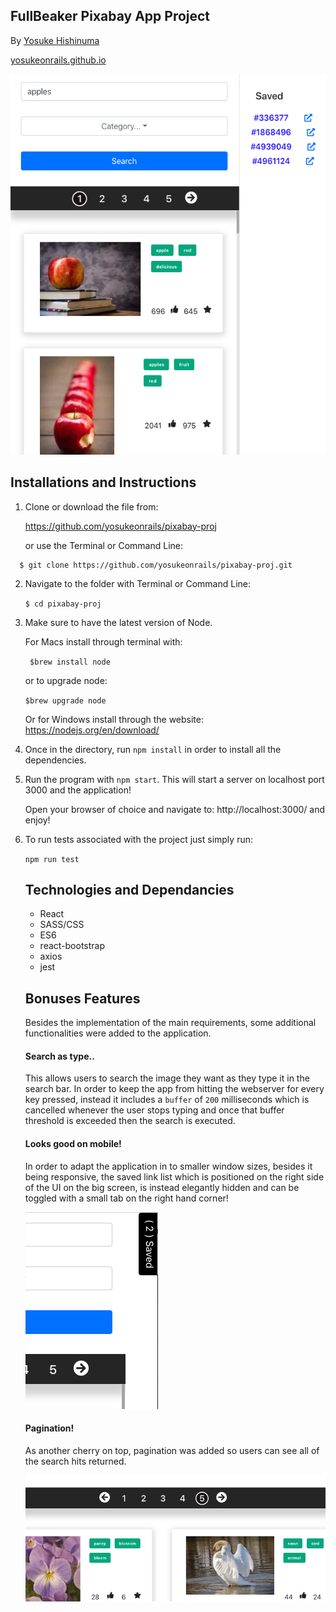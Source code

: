 ## FullBeaker Pixabay App Project

By [Yosuke Hishinuma](mailto:yosukeonrails@gmail.com)

[yosukeonrails.github.io](https://github.com/yosukeonrails)

![app image](images/app.png "App picture")

## Installations and Instructions

1. Clone or download the file from:

   https://github.com/yosukeonrails/pixabay-proj
   
    or use the Terminal or Command Line:
 
 ```
   $ git clone https://github.com/yosukeonrails/pixabay-proj.git
   ```
2. Navigate to the folder with Terminal or Command Line:

   `$ cd pixabay-proj`

3. Make sure to have the latest version of Node.
 
   For Macs install through terminal with:

   ` $brew install node` 

   or to upgrade node:

   `$brew upgrade node `

   Or for Windows install through the website:
   https://nodejs.org/en/download/

4. Once in the directory, run `npm install` in order to install all the dependencies. 
   
5. Run the program with `npm start`. This will start a server on localhost port 3000 and the application!

   Open your browser of choice and navigate to: http://localhost:3000/ and enjoy!

6. To run tests associated with the project just simply run:

    `npm run test` 
   
   ## Technologies and Dependancies 
    
    * React
    * SASS/CSS
    * ES6
    * react-bootstrap
    * axios
    * jest
    
   ## Bonuses Features
     Besides the implementation of the main requirements, some additional functionalities were added to the application.

   #### Search as type..

    This allows users to search the image they want as they type it in the search bar. In order to keep the app from hitting the webserver for every key pressed, instead it includes a `buffer` of `200` milliseconds which is cancelled whenever the user stops typing and once that buffer threshold is exceeded then the search is executed.

   #### Looks good on mobile!

     In order to adapt the application in to smaller window sizes, besides it being responsive, the saved link list which is positioned on the right side of the UI on the big screen, is instead elegantly hidden and can be toggled with a small tab on the right hand corner!

    ![tab](images/tab.png "App picture")

   #### Pagination!

     As another cherry on top, pagination was added so users can see all of the search hits returned. 

    ![pagination](images/pagination.png "App picture")

